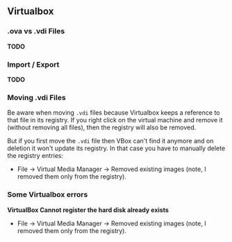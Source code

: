 ## Virtualbox

### .ova vs .vdi Files

**TODO**

### Import / Export

**TODO**

### Moving .vdi Files

Be aware when moving `.vdi` files because Virtualbox keeps a reference to that file in its registry. 
If you right click on the virtual machine and remove it (without removing all files), then the registry will also be removed.

But if you first move the `.vdi` file then VBox can't find it anymore and on deletion it won't update its registry. In that case you have to manually delete the registry entries:

* File -> Virtual Media Manager -> Removed existing images (note, I removed them only from the registry).


### Some Virtualbox errors

**VirtualBox Cannot register the hard disk already exists**

* File -> Virtual Media Manager -> Removed existing images (note, I removed them only from the registry).
